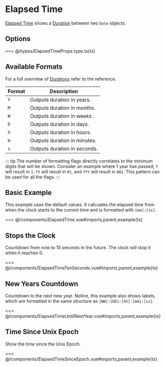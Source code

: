 <script setup lang="ts">
import ElapsedTime from '../components/ElapsedTime.vue';
import ElapsedTimeTenSeconds from '../components/ElapsedTimeTenSeconds.vue';
import ElapsedTimeSinceEpoch from '../components/ElapsedTimeSinceEpoch.vue';
import ElapsedTimeUntilNextYear from '../components/ElapsedTimeUntilNextYear.vue';
</script>

# Elapsed Time

[Elapsed Time](../reference/elapsed-time.md) shows a [Duration](../reference/duration.md) between two `Date` objects.

## Options

<<< @/types/ElapsedTimeProps.type.ts{ts}

## Available Formats

For a full overview of [Durations](../reference/duration.md) refer to the reference.

| Format | Description                       |
| ------ | --------------------------------- |
| `Y`    | Outputs duration in years.        |
| `M`    | Outputs duration in months.       |
| `W`    | Outputs duration in weeks .       |
| `D`    | Outputs duration in days.         |
| `h`    | Outputs duration in hours.        |
| `m`    | Outputs duration in minutes.      |
| `s`    | Outputs duration in seconds.      |

::: tip
The number of formatting flags directly correlates to the minimum digits that will be shown. Consider an example where 1 year has passed, `Y` will result in `1`. `YY` will result in `01`, and `YYY` will result in `001`. This pattern can be used for all the flags.
:::

## Basic Example

This example uses the default values. It calcuates the elapsed time from when the clock starts to the current time and is formatted with `[mm]:[ss]`.

<ElapsedTime />

<<< @/components/ElapsedTime.vue#imports,parent,example{ts}

## Stops the Clock

Countdown from now to 10 seconds in the future. The clock will stop it when it reaches 0.

<ElapsedTimeTenSeconds />

<<< @/components/ElapsedTimeTenSeconds.vue#imports,parent,example{ts}

## New Years Countdown

Countdown to the next new year. Notice, this example also shows labels, which are formatted in the same structure as `[WW]:[DD]:[hh]:[mm]:[ss]`.

<ElapsedTimeUntilNextYear />

<<< @/components/ElapsedTimeUntilNextYear.vue#imports,parent,example{ts}

## Time Since Unix Epoch

Show the time since the Unix Epoch.

<ElapsedTimeSinceEpoch />

<<< @/components/ElapsedTimeSinceEpoch.vue#imports,parent,example{ts}